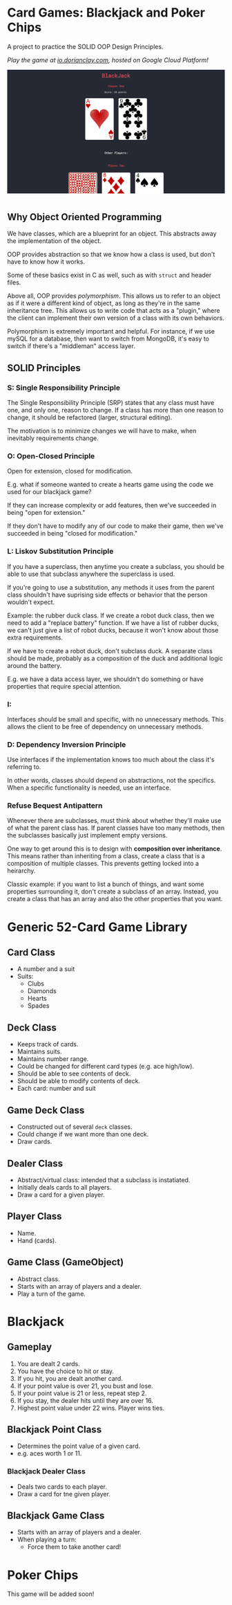 # Card Games: Blackjack and Poker Chips
A project to practice the SOLID OOP Design Principles.

*Play the game at [io.dorianclay.com](http://io.dorianclay.com), hosted on Google Cloud Platform!*

![Screenshot of Blackjack game](/web/blackjack/src/blackjack_with_cards_thumbnail.png)

#

## Why Object Oriented Programming

We have classes, which are a blueprint for an object. This abstracts away the implementation of the object.

OOP provides abstraction so that we know how a class is used, but don't have to know how it works.

Some of these basics exist in C as well, such as with `struct` and header files.

Above all, OOP provides *polymorphism*. This allows us to refer to an object as if it were a different kind of object, as long as they're in the same inheritance tree. This allows us to write code that acts as a "plugin," where the client can implement their own version of a class with its own behaviors.

Polymorphism is extremely important and helpful. For instance, if we use mySQL for a database, then want to switch from MongoDB, it's easy to switch if there's a "middleman" access layer.

## SOLID Principles

### **S:** Single Responsibility Principle

The Single Responsibility Principle (SRP) states that any class must have one, and only one, reason to change. If a class has more than one reason to change, it should be refactored (larger, structural editing).

The motivation is to minimize changes we will have to make, when inevitably requirements change.

### **O:** Open-Closed Principle

Open for extension, closed for modification.

E.g. what if someone wanted to create a hearts game using the code we used for our blackjack game? 

If they can increase complexity or add features, then we've succeeded in being "open for extension."

If they don't have to modify any of our code to make their game, then we've succeeded in being "closed for modification."

### **L:** Liskov Substitution Principle

If you have a superclass, then anytime you create a subclass, you should be able to use that subclass anywhere the superclass is used.

If you're going to use a substitution, any methods it uses from the parent class shouldn't have suprising side effects or behavior that the person wouldn't expect.

Example: the rubber duck class. If we create a robot duck class, then we need to add a "replace battery" function. If we have a list of rubber ducks, we can't just give a list of robot ducks, because it won't know about those extra requirements.

If we have to create a robot duck, don't subclass duck. A separate class should be made, probably as a composition of the duck and additional logic around the battery.

E.g. we have a data access layer, we shouldn't do something or have properties that require special attention.

### **I:**

Interfaces should be small and specific, with no unnecessary methods. This allows the client to be free of dependency on unnecessary methods.

### **D:** Dependency Inversion Principle

Use interfaces if the implementation knows too much about the class it's referring to.

In other words, classes should depend on abstractions, not the specifics. When a specific functionality is needed, use an interface.

### Refuse Bequest Antipattern

Whenever there are subclasses, must think about whether they'll make use of what the parent class has. If parent classes have too many methods, then the subclasses basically just implement empty versions.

One way to get around this is to design with **composition over inheritance**. This means rather than inheriting from a class, create a class that is a composition of multiple classes. This prevents getting locked into a heirarchy.

Classic example: if you want to list a bunch of things, and want some properties surrounding it, don't create a subclass of an array. Instead, you create a class that has an array and also the other properties that you want.


# Generic 52-Card Game Library

## Card Class

- A number and a suit
- Suits:
  - Clubs
  - Diamonds
  - Hearts
  - Spades

## Deck Class

- Keeps track of cards.
- Maintains suits.
- Maintains number range.
- Could be changed for different card types (e.g. ace high/low).
- Should be able to see contents of deck.
- Should be able to modify contents of deck.
- Each card: number and suit

## Game Deck Class

- Constructed out of several `deck` classes.
- Could change if we want more than one deck.
- Draw cards.

## Dealer Class

- Abstract/virtual class: intended that a subclass is instatiated.
- Initially deals cards to all players.
- Draw a card for a given player.

## Player Class

- Name.
- Hand (cards).

## Game Class (GameObject)

- Abstract class.
- Starts with an array of players and a dealer.
- Play a turn of the game.


# Blackjack

## Gameplay

1. You are dealt 2 cards.
2. You have the choice to hit or stay.
3. If you hit, you are dealt another card.
4. If your point value is over 21, you bust and lose.
5. If your point value is 21 or less, repeat step 2.
6. If you stay, the dealer hits until they are over 16.
7. Highest point value under 22 wins. Player wins ties.

## Blackjack Point Class

- Determines the point value of a given card.
- e.g. aces worth 1 or 11.

### Blackjack Dealer Class

- Deals two cards to each player.
- Draw a card for tne given player.

## Blackjack Game Class

- Starts with an array of players and a dealer.
- When playing a turn:
  - Force them to take another card!


# Poker Chips

This game will be added soon!
